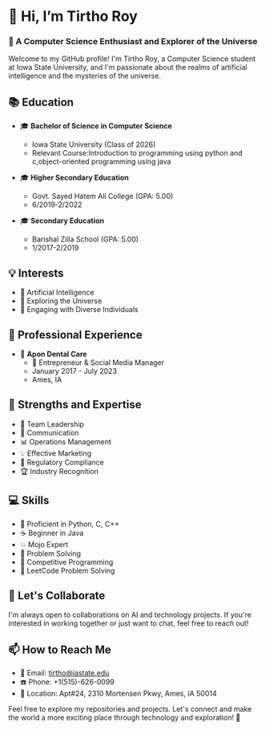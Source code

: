 # 👋 Hi, I’m Tirtho Roy
### 🌟 A Computer Science Enthusiast and Explorer of the Universe

Welcome to my GitHub profile! I'm Tirtho Roy, a Computer Science student at Iowa State University, and I'm passionate about the realms of artificial intelligence and the mysteries of the universe.

## 📚 Education
- 🎓 **Bachelor of Science in Computer Science**
  - Iowa State University (Class of 2026)
  - Relevant Course:Introduction to programming using python and c,object-oriented programming using java

- 🎓 **Higher Secondary Education**
  - Govt. Sayed Hatem Ali College (GPA: 5.00)
  - 6/2019-2/2022

- 🎓 **Secondary Education**
  - Barishal Zilla School (GPA: 5.00)
  - 1/2017-2/2019

## 💡 Interests
- 🤖 Artificial Intelligence
- 🌌 Exploring the Universe
- 💬 Engaging with Diverse Individuals

## 💼 Professional Experience
- 💼 **Apon Dental Care**
  - 🚀 Entrepreneur & Social Media Manager
  - January 2017 - July 2023
  - Ames, IA

## 💪 Strengths and Expertise
- 🚀 Team Leadership
- 💬 Communication
- 📊 Operations Management
- 💡 Effective Marketing
- 🌟 Regulatory Compliance
- 🏆 Industry Recognition

## 💻 Skills
- 🐍 Proficient in Python, C, C++
- ☕ Beginner in Java
- 💥 Mojo Expert
- 🧠 Problem Solving
- 💪 Competitive Programming
- 🎯 LeetCode Problem Solving

## 🤝 Let's Collaborate
I'm always open to collaborations on AI and technology projects. If you're interested in working together or just want to chat, feel free to reach out!

## 📫 How to Reach Me
- 📧 Email: tirtho@iastate.edu
- ☎️ Phone: +1(515)-626-0099
- 📍 Location: Apt#24, 2310 Mortensen Pkwy, Ames, IA 50014

Feel free to explore my repositories and projects. Let's connect and make the world a more exciting place through technology and exploration! 🚀
